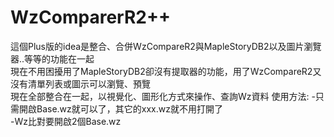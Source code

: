 # WzComparerR2++
這個Plus版的idea是整合、合併WzCompareR2與MapleStoryDB2以及圖片瀏覽器..等等的功能在一起  
現在不用困擾用了MapleStoryDB2卻沒有提取器的功能，用了WzCompareR2又沒有清單列表或圖示可以瀏覽、預覽  
現在全部整合在一起，以視覺化、圖形化方式來操作、查詢Wz資料
使用方法:
-只需開啟Base.wz就可以了，其它的xxx.wz就不用打開了  
-Wz比對要開啟2個Base.wz  
